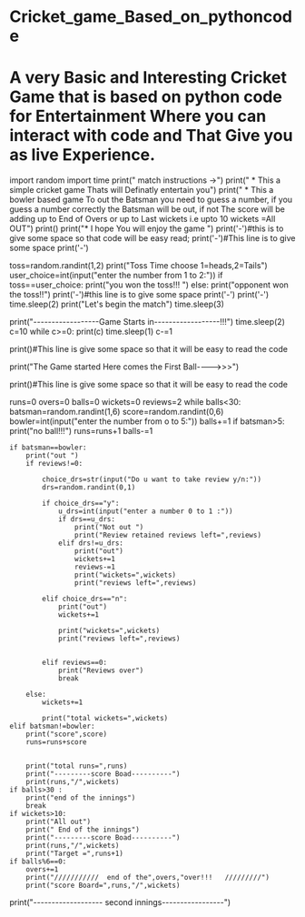 # Cricket_game_Based_on_pythoncode
# A very Basic and Interesting Cricket Game that is based on python code for  Entertainment Where you can interact with code and That Give you as live Experience. 
import random
import time
print(" match instructions ->")
print(" * This a simple cricket game Thats will Definatly entertain you")
print(" * This a bowler based game To out the Batsman  you need to guess a number, if you guess a number correctly the Batsman will be out, if not The score will be adding up to End of Overs or up to Last wickets i.e upto 10 wickets =All OUT")
print()
print("* I hope You will enjoy the game ")
print('-')#this is to give some space so that code will be easy read;
print('-')#This line is to give some space
print('-')

toss=random.randint(1,2)
print("Toss Time choose 1=heads,2=Tails")
user_choice=int(input("enter the number from 1 to 2:"))
if toss==user_choice:
    print("you won the toss!!! ")
else:
    print("opponent won the toss!!")
print('-')#this line is to give some space
print('-')
print('-')
time.sleep(2)
print("Let's begin the match")
time.sleep(3)



print("------------------Game Starts in------------------!!!")
time.sleep(2)
c=10
while c>=0:
    print(c)
    time.sleep(1)
    c-=1
    
    
print()#This line is give some space so that it will be easy to read the code 


print("The Game started Here comes the First Ball---->>>")


print()#This line is give some space so that it will be easy to read the code 


runs=0
overs=0
balls=0
wickets=0
reviews=2
while balls<30:
    batsman=random.randint(1,6)
    score=random.randint(0,6)
    bowler=int(input("enter the number from o to 5:"))
    balls+=1
    if batsman>5:
        print("no ball!!!")
        runs=runs+1
        balls-=1
        
    
    if batsman==bowler:
        print("out ")
        if reviews!=0:
            
            choice_drs=str(input("Do u want to take review y/n:"))
            drs=random.randint(0,1)
    
            if choice_drs=="y":
                u_drs=int(input("enter a number 0 to 1 :"))
                if drs==u_drs:
                    print("Not out ")
                    print("Review retained reviews left=",reviews)
                elif drs!=u_drs:
                    print("out")
                    wickets+=1
                    reviews-=1
                    print("wickets=",wickets)
                    print("reviews left=",reviews)
                
            elif choice_drs=="n":
                print("out")
                wickets+=1
                
                print("wickets=",wickets)
                print("reviews left=",reviews)
            
                
            elif reviews==0:
                print("Reviews over")
                break
        
        else:
            wickets+=1   
        
            print("total wickets=",wickets)
    elif batsman!=bowler:
        print("score",score)
        runs=runs+score
       
      
        print("total runs=",runs)
        print("---------score Boad----------")
        print(runs,"/",wickets)
    if balls>30 :
        print("end of the innings")
        break
    if wickets>10:
        print("All out")
        print(" End of the innings")
        print("---------score Boad----------")
        print(runs,"/",wickets)
        print("Target =",runs+1)
    if balls%6==0:
        overs+=1
        print("///////////  end of the",overs,"over!!!   /////////")
        print("score Board=",runs,"/",wickets)
        
print("------------------- second innings-----------------")

